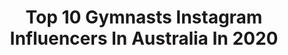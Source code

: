 ---
title: Top 10 Gymnasts Instagram Influencers In Australia In 2020
description: >-
  Find top gymnasts Instagram influencers in Australia in 2020. Most popular hashtags: #gymnastics #gymnast #beach #flexible.
platform: Instagram
profiles:
  - username: "talia_folino"
    fullname: >-
      TALS❤️
    location: "Australia"
    followers: 5251
    engagement: 1081
    commentsToLikes: 0.088548
    id: ck8sz797dncxe0j78gzo9xhvj
    verified: false
    hashtags: "#isovibes, #teamvic, #intlgymnix, #day1done"
  - username: "ilaria_fiore_fashionista"
    fullname: >-
      IᒪᗩᖇIᗩ
    location: "Australia"
    followers: 118032
    engagement: 324
    commentsToLikes: 0.042763
    id: ck5bwmqbxm00g0i11y40pdedr
    verified: false
    hashtags: "#pavementbrands, #tweenmodel, #kidsforreal, #staysafe"
  - username: "jadecareyy"
    fullname: >-
      Jade Carey
    location: "Australia"
    followers: 35568
    engagement: 1429
    commentsToLikes: 0.009643
    id: ck15qxg4q54bv0i19feeoihyy
    verified: false
    hashtags: "#2020, #roadtotokyo2021"
  - username: "cyra_alesha"
    fullname: >-
      Cyra Anindya Alesha
    location: "Australia"
    followers: 61809
    engagement: 189
    commentsToLikes: 0.038889
    id: ck0vybbue34vv0i19o74jrzws
    verified: false
    hashtags: "#dufan, #trampoline, #event, #candid"
  - username: "ksenia_dzhalaganiya"
    fullname: >-
      KSENIA
    location: "Australia"
    followers: 1019327
    engagement: 191
    commentsToLikes: 0.020245
    id: ck0vx2qynwuuo0i199t78crfn
    verified: true
    hashtags: "#jewelrydesign, #fashiondaily, #dubaidentist, #beachfun"
  - username: "natalie_gymnastics"
    fullname: >-
      Natalie ⭐️|| 16k 💕
    location: "Australia"
    followers: 16016
    engagement: 350
    commentsToLikes: 0.122331
    id: ck0tzna9ar03t0i192a0ukrsz
    verified: false
    hashtags: "#abs, #brisbane, #rockwearnation, #saturday"
  - username: "courtneytulloch"
    fullname: >-
      Courtney Tulloch
    location: "Australia"
    followers: 40676
    engagement: 378
    commentsToLikes: 0.014334
    id: ck0w5sdcl57ex0i19dctxvgxl
    verified: true
    hashtags: "#tokyo2021, #tiktok, #levit8challenge, #holdtight"
  - username: "k_castel"
    fullname: >-
      Kimberly M
    location: "Australia"
    followers: 17149
    engagement: 610
    commentsToLikes: 0.009565
    id: ck5c0ptgetm190i114bsmq4ek
    verified: false
    hashtags: "#flashbackfriday, #5yearsmapiful, #lskd, #chasethevibe"
  - username: "flippinglucyy"
    fullname: >-
      lucyy
    location: "Australia"
    followers: 9091
    engagement: 2207
    commentsToLikes: 0.019765
    id: ck6tum4omh4la0j71mqlztb89
    verified: false
    hashtags: "#flipping, #summer, #tumble, #gymternet"
  - username: "epkez"
    fullname: >-
      Epke Zonderland
    location: "Australia"
    followers: 79779
    engagement: 936
    commentsToLikes: 0.009576
    id: ck5zxm2qy89mx0i146st5f0z2
    verified: false
    hashtags: "#worldcupbaku, #proteine, #worldcupmelbourne, #training"
---